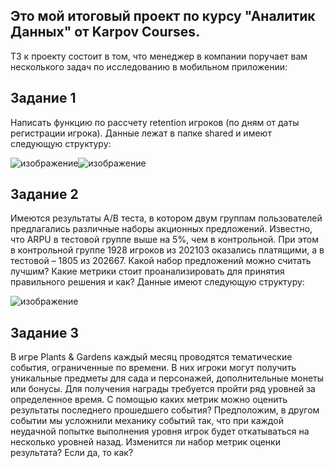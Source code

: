 ## Это мой итоговый проект по курсу "Аналитик Данных" от Karpov Courses. 
ТЗ к проекту состоит в том, что менеджер в компании поручает вам несколького задач по исследованию в мобильном приложении:
## Задание 1
Написать функцию по рассчету retention игроков (по дням от даты регистрации игрока). Данные лежат в папке shared и имеют следующую структуру:

![изображение](https://github.com/user-attachments/assets/5b525927-a86d-4ae2-b7ca-ec120c063af4)![изображение](https://github.com/user-attachments/assets/cffb0796-3462-4b5f-bab2-c7586604e1fc)
## Задание 2
Имеются результаты A/B теста, в котором двум группам пользователей предлагались различные наборы акционных предложений. Известно, что ARPU в тестовой группе выше на 5%, чем в контрольной. При этом в контрольной группе 1928 игроков из 202103 оказались платящими, а в тестовой – 1805 из 202667.
Какой набор предложений можно считать лучшим? Какие метрики стоит проанализировать для принятия правильного решения и как?
Данные имеют следующую структуру:


![изображение](https://github.com/user-attachments/assets/923cb4c5-c822-4381-950f-04c1a06f1113)
## Задание 3
В игре Plants & Gardens каждый месяц проводятся тематические события, ограниченные по времени. В них игроки могут получить уникальные предметы для сада и персонажей, дополнительные монеты или бонусы. Для получения награды требуется пройти ряд уровней за определенное время. С помощью каких метрик можно оценить результаты последнего прошедшего события?
Предположим, в другом событии мы усложнили механику событий так, что при каждой неудачной попытке выполнения уровня игрок будет откатываться на несколько уровней назад. Изменится ли набор метрик оценки результата? Если да, то как?
